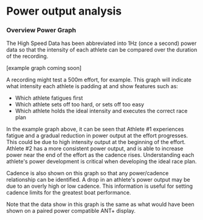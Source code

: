 # Power output analysis

### Overview Power Graph

The High Speed Data has been abbreviated into 1Hz (once a second) power data so that the intensity of each athlete can be compared over the duration of the recording.

[example graph coming soon]

A recording might test a 500m effort, for example. This graph will indicate what intensity each athlete is padding at and show features such as:

* Which athlete fatigues first
* Which athlete sets off too hard, or sets off too easy
* Which athlete holds the ideal intensity and executes the correct race plan

In the example graph above, it can be seen that Athlete #1 experiences fatigue and a gradual reduction in power output at the effort progresses. This could be due to high intensity output at the beginning of the effort. Athlete #2 has a more consistent power output, and is able to increase power near the end of the effort as the cadence rises. Understanding each athlete's power development is critical when developing the ideal race plan.

Cadence is also shown on this graph so that any power/cadence relationship can be identified. A drop in an athlete's power output may be due to an overly high or low cadence. This information is useful for setting cadence limits for the greatest boat performance.

Note that the data show in this graph is the same as what would have been shown on a paired power compatible ANT+ display.